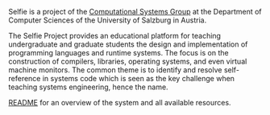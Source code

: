 Selfie is a project of the [Computational Systems Group](http://www.cs.uni-salzburg.at/~ck) at the Department of Computer Sciences of the University of Salzburg in Austria.

The Selfie Project provides an educational platform for teaching undergraduate and graduate students the design and implementation of programming languages and runtime systems. The focus is on the construction of compilers, libraries, operating systems, and even virtual machine monitors. The common theme is to identify and resolve self-reference in systems code which is seen as the key challenge when teaching systems engineering, hence the name.

[README](https://github.com/cksystemsteaching/selfie/blob/master/README.md) for an overview of the system and all available resources.